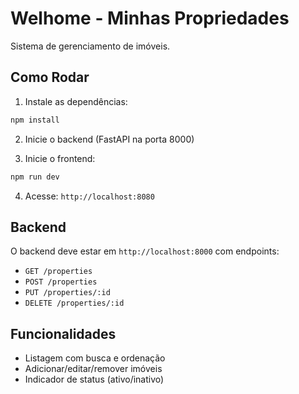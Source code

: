 # Welhome - Minhas Propriedades

Sistema de gerenciamento de imóveis.

## Como Rodar

1. Instale as dependências:
```bash
npm install
```

2. Inicie o backend (FastAPI na porta 8000)

3. Inicie o frontend:
```bash
npm run dev
```

4. Acesse: `http://localhost:8080`

## Backend

O backend deve estar em `http://localhost:8000` com endpoints:
- `GET /properties`
- `POST /properties`
- `PUT /properties/:id`
- `DELETE /properties/:id`

## Funcionalidades

- Listagem com busca e ordenação
- Adicionar/editar/remover imóveis
- Indicador de status (ativo/inativo)
